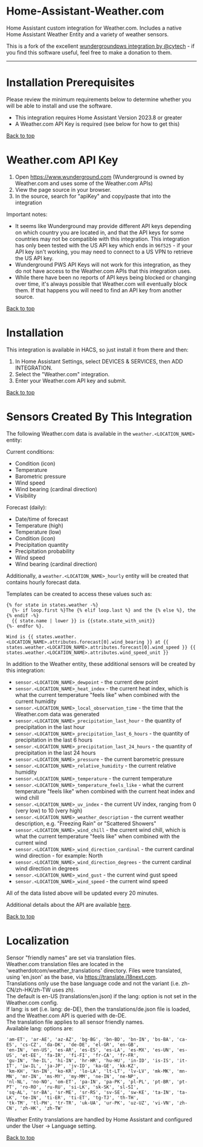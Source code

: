 # Home-Assistant-Weather.com
Home Assistant custom integration for Weather.com.
Includes a native Home Assistant Weather Entity and a variety of weather sensors.  

This is a fork of the excellent [wundergroundpws integration by @cytech](https://github.com/cytech/Home-Assistant-wundergroundpws) - if you
find this software useful, feel free to make a donation to them.

-------------------

# Installation Prerequisites
Please review the minimum requirements below to determine whether you will be able to
install and use the software.

- This integration requires Home Assistant Version 2023.8 or greater
- A Weather.com API Key is required (see below for how to get this)

[Back to top](#top) 

# Weather.com API Key
1) Open https://www.wunderground.com (Wunderground is owned by Weather.com and uses some of the Weather.com APIs)
2) View the page source in your browser.
3) In the source, search for "apiKey" and copy/paste that into the integration

Important notes:
* It seems like Wunderground may provide different API keys depending on which country you are located in, and that the API keys for some countries may not be compatible with this integration. This integration has only been tested with the US API key which ends in `96f525` - if your API key isn't working, you may need to connect to a US VPN to retrieve the US API key.
* Wunderground PWS API Keys will not work for this integration, as they do not have access to the Weather.com APIs that this integration uses.
* While there have been no reports of API keys being blocked or changing over time, it's always possible that Weather.com will eventually block them. If that happens you will need to find an API key from another source.

[Back to top](#top)

# Installation

This integration is available in HACS, so just install it from there and then:

1. In Home Assistant Settings, select DEVICES & SERVICES, then ADD INTEGRATION.  
2. Select the "Weather.com" integration.  
3. Enter your Weather.com API key and submit.  

[Back to top](#top)

# Sensors Created By This Integration
The following Weather.com data is available in the `weather.<LOCATION_NAME>` entity:

Current conditions:
- Condition (icon)
- Temperature
- Barometric pressure
- Wind speed
- Wind bearing (cardinal direction)
- Visibility

Forecast (daily):
- Date/time of forecast
- Temperature (high)
- Temperature (low)
- Condition (icon)
- Precipitation quantity
- Precipitation probability
- Wind speed
- Wind bearing (cardinal direction)

Additionally, a `weather.<LOCATION_NAME>_hourly` entity will be created that contains hourly forecast data.

Templates can be created to access these values such as:
```
{% for state in states.weather -%}
  {%- if loop.first %}The {% elif loop.last %} and the {% else %}, the {% endif -%}
  {{ state.name | lower }} is {{state.state_with_unit}}
{%- endfor %}.

Wind is {{ states.weather.<LOCATION_NAME>.attributes.forecast[0].wind_bearing }} at {{ states.weather.<LOCATION_NAME>.attributes.forecast[0].wind_speed }} {{ states.weather.<LOCATION_NAME>.attributes.wind_speed_unit }}

```

In addition to the Weather entity, these additional sensors will be created by this integration:

* `sensor.<LOCATION_NAME>_dewpoint` - the current dew point
* `sensor.<LOCATION_NAME>_heat_index` - the current heat index, which is what the current temperature "feels like" when combined with the current humidity
* `sensor.<LOCATION_NAME>_local_observation_time` - the time that the Weather.com data was generated
* `sensor.<LOCATION_NAME>_precipitation_last_hour` - the quantity of precipitation in the last hour
* `sensor.<LOCATION_NAME>_precipitation_last_6_hours` - the quantity of precipitation in the last 6 hours
* `sensor.<LOCATION_NAME>_precipitation_last_24_hours` - the quantity of precipitation in the last 24 hours
* `sensor.<LOCATION_NAME>_pressure` - the current barometric pressure
* `sensor.<LOCATION_NAME>_relative_humidity` - the current relative humidity
* `sensor.<LOCATION_NAME>_temperature` - the current temperature
* `sensor.<LOCATION_NAME>_temperature_feels_like` - what the current temperature "feels like" when combined with the current heat index and wind chill
* `sensor.<LOCATION_NAME>_uv_index` - the current UV index, ranging from 0 (very low) to 10 (very high)
* `sensor.<LOCATION_NAME>_weather_description` - the current weather description, e.g. "Freezing Rain" or "Scattered Showers"
* `sensor.<LOCATION_NAME>_wind_chill` - the current wind chill, which is what the current temperature "feels like" when combined with the current wind
* `sensor.<LOCATION_NAME>_wind_direction_cardinal` - the current cardinal wind direction - for example: North
* `sensor.<LOCATION_NAME>_wind_direction_degrees` - the current cardinal wind direction in degrees
* `sensor.<LOCATION_NAME>_wind_gust` - the current wind gust speed
* `sensor.<LOCATION_NAME>_wind_speed` - the current wind speed

All of the data listed above will be updated every 20 minutes.  

Additional details about the API are available [here](https://docs.google.com/document/d/14OK6NG5GRwezb6-5C1vQJoRdStrGnXUiXBDCmQP9T9s/edit).  

[Back to top](#top)

# Localization

Sensor "friendly names" are set via translation files.  
Weather.com translation files are located in the 'weatherdotcom/weather_translations' directory.
Files were translated, using 'en.json' as the base, via https://translate.i18next.com.  
Translations only use the base language code and not the variant (i.e. zh-CN/zh-HK/zh-TW uses zh).  
The default is en-US (translations/en.json) if the lang: option is not set in the Weather.com config.  
If lang: is set (i.e.  lang: de-DE), then the translations/de.json file is loaded, and the Weather.com API is queried with de-DE.    
The translation file applies to all sensor friendly names.    
Available lang: options are:  
```
'am-ET', 'ar-AE', 'az-AZ', 'bg-BG', 'bn-BD', 'bn-IN', 'bs-BA', 'ca-ES', 'cs-CZ', 'da-DK', 'de-DE', 'el-GR', 'en-GB',
'en-IN', 'en-US', 'es-AR', 'es-ES', 'es-LA', 'es-MX', 'es-UN', 'es-US', 'et-EE', 'fa-IR', 'fi-FI', 'fr-CA', 'fr-FR',
'gu-IN', 'he-IL', 'hi-IN', 'hr-HR', 'hu-HU', 'in-ID', 'is-IS', 'it-IT', 'iw-IL', 'ja-JP', 'jv-ID', 'ka-GE', 'kk-KZ',
'km-KH', 'kn-IN', 'ko-KR', 'lo-LA', 'lt-LT', 'lv-LV', 'mk-MK', 'mn-MN', 'mr-IN', 'ms-MY', 'my-MM', 'ne-IN', 'ne-NP',
'nl-NL', 'no-NO', 'om-ET', 'pa-IN', 'pa-PK', 'pl-PL', 'pt-BR', 'pt-PT', 'ro-RO', 'ru-RU', 'si-LK', 'sk-SK', 'sl-SI',
'sq-AL', 'sr-BA', 'sr-ME', 'sr-RS', 'sv-SE', 'sw-KE', 'ta-IN', 'ta-LK', 'te-IN', 'ti-ER', 'ti-ET', 'tg-TJ', 'th-TH',
'tk-TM', 'tl-PH', 'tr-TR', 'uk-UA', 'ur-PK', 'uz-UZ', 'vi-VN', 'zh-CN', 'zh-HK', 'zh-TW'
```
Weather Entity translations are handled by Home Assistant and configured under the User -> Language setting.

[Back to top](#top)